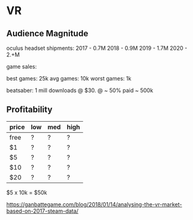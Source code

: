 # VR








## Audience Magnitude

oculus headset shipments:
2017 - 0.7M
2018 - 0.9M
2019 - 1.7M
2020 - 2.+M



game sales:

best games: 25k
avg games: 10k
worst games: 1k



beatsaber: 1 mill downloads @ $30. @ ~ 50% paid ~ 500k


## Profitability

| price | low | med | high |
| --- | --- | --- | --- |
| free | ? | ? | ? | 
| $1  | ? | ? | ? | 
| $5  | ? | ? | ? | 
| $10 | ? | ? | ? | 
| $20 | ? | ? | ? | 




$5 x 10k = $50k




https://ganbattegame.com/blog/2018/01/14/analysing-the-vr-market-based-on-2017-steam-data/










